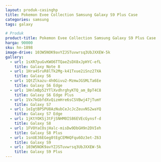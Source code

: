 ```yaml
---
layout: produk-casinghp
title: Pokemon Evee Collection Samsung Galaxy S9 Plus Case
categories: samsung
tags: galaxy

# Produk
product-title: Pokemon Evee Collection Samsung Galaxy S9 Plus Case
harga: 90000
sku: hn-1898
image-drive: 103W5NOK9avYZJSTuvwrsq3UbJXXEW-5k
gallery:
  - url: 1sXR7puGvKWO6TTQaeZsDX8xJpHYC-efL
    title: Galaxy Note 8
  - url: 1Hra45ruR8lTk2Mg-k41Txue2iSnz27XA
    title: Galaxy S6
  - url: 1QtZlkazu-4h0Givu2-MzmwJGSMLTa6Ee
    title: Galaxy S6 Edge
  - url: 1HnlmBp52YTlXvdhrghyKTQ_am_BpT4C8
    title: Galaxy S6 Edge Plus
  - url: 1Vx7kGbfdXvQizmHre6sCSVBwj47jTumY
    title: Galaxy S7
  - url: 1eIgtBPSPU8AzNubCeJcJcZeuvNS2waYQ
    title: Galaxy S7 Edge
  - url: 1jKtYOKSj3tFjSNHM0IS86EVEcGynsf-d
    title: Galaxy S8
  - url: 1FVOYaCOsjHalc-misDw9DbGH9n2DVIeh
    title: Galaxy S8 Plus
  - url: 1snUE36EGeg0tEgCEMHQFqu6Oz3et-Z63
    title: Galaxy S9
  - url: 103W5NOK9avYZJSTuvwrsq3UbJXXEW-5k
    title: Galaxy S9 Plus
---
```

